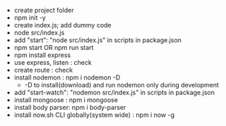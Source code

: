 - create project folder
- npm init -y
- create index.js; add dummy code
- node src/index.js
- add "start": "node src/index.js" in scripts in package.json
- npm start OR npm run start
- npm install express
- use express, listen : check
- create route : check
- install nodemon : npm i nodemon -D
    - -D to install(download) and run nodemon only during development
- add "start-watch": "nodemon src/index.js" in scripts in package.json
- install mongoose : npm i mongoose
- install body parser: npm i body-parser
- install now.sh CLI globally(system wide) : npm i now -g